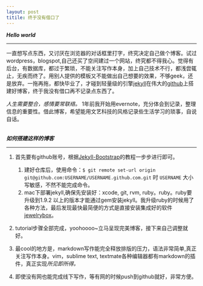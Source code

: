 ```yaml
---
layout: post
titile: 终于没有借口了
---
```


***Hello world***
***

一直想写点东西，又讨厌在浏览器的对话框里打字，终究决定自己做个博客。试过wordpress，blogspot,自己还买了空间建过一个网站，终究都不得我心。觉得有后台，有数据库，都过于繁琐，不能关注写作本身，加上自己技术不行，都浅尝辄止，无疾而终了。用别人提供的模板又不能做出自己想要的效果，不够geek，还是放弃。一拖再拖，都快毕业了，才碰到轻量级的引擎[jekyll](http://jekyllrb.com/)在伟大的[github](github.com)上搭建好博客，终于我没有借口再不记录点东西了。

 *人生需要整合，感情要常联络。* 1年前我开始用evernote，充分体会到记录，整理信息的重要性。借此博客，希望能用文艺科技的风格记录些生活学习的琐事，自说自话。      
<br> 
      
***如何搭建这样的博客***
***
1. 首先要有github账号，根据[Jekyll-Bootstrap](http://jekyllbootstrap.com/)的教程一步步进行即可。

	1. 建好仓库后，使用命令：`$ git remote set-url origin git@github.com:USERNAME/USERNAME.github.com.git` 时 `USERNAME` 大小写敏感，不然不能完成命令。
	2. mac下部署jekyll,确保先安装好：xcode, git, rvm, ruby。ruby。ruby要升级到1.9.2 以上的版本才能通过gem安装jekyll。我升级ruby的时候用了各种方法，最后发现最快最简便的方式是直接安装集成好的软件[jewelrybox](http://jewelrybox.unfiniti.com/)。

2. tutorial步骤全部完成，yoohoooo~立马呈现完美博客，接下来自己调整就好。

3. 最cool的地方是，markdown写作能完全释放排版的压力，语法非常简单,真正关注写作本身。vim，sublime text, textmate各种编辑器都有markdown的插件，真正实现*所见即所得。*

4. 即使没有网也能完成线下写作，等有网的时候push到github就好，非常方便。




	







